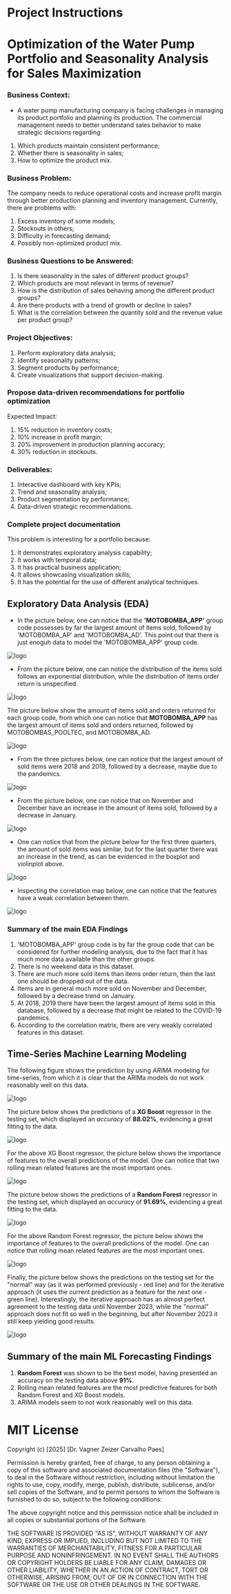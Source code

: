 # Project Instructions


# Optimization of the Water Pump Portfolio and Seasonality Analysis for Sales Maximization

### Business Context:
- A water pump manufacturing company is facing challenges in managing its product portfolio and planning its production. The commercial management needs to better understand sales behavior to make strategic decisions regarding:

1. Which products maintain consistent performance;
2. Whether there is seasonality in sales;
3. How to optimize the product mix.

### Business Problem:
The company needs to reduce operational costs and increase profit margin through better production planning and inventory management. Currently, there are problems with:

1. Excess inventory of some models;
2. Stockouts in others;
3. Difficulty in forecasting demand;
4. Possibly non-optimized product mix.

### Business Questions to be Answered:

1. Is there seasonality in the sales of different product groups?
2. Which products are most relevant in terms of revenue?
3. How is the distribution of sales behaving among the different product groups?
4. Are there products with a trend of growth or decline in sales?
5. What is the correlation between the quantity sold and the revenue value per product group?


### Project Objectives:

1. Perform exploratory data analysis;
2. Identify seasonality patterns;
3. Segment products by performance;
4. Create visualizations that support decision-making.


### Propose data-driven recommendations for portfolio optimization
Expected Impact:

1. 15% reduction in inventory costs;
2. 10% increase in profit margin;
3. 20% improvement in production planning accuracy;
4. 30% reduction in stockouts.


### Deliverables:

1. Interactive dashboard with key KPIs;
2. Trend and seasonality analysis;
3. Product segmentation by performance;
4. Data-driven strategic recommendations.


### Complete project documentation
This problem is interesting for a portfolio because:

1. It demonstrates exploratory analysis capability;
2. It works with temporal data;
3. It has practical business application;
4. It allows showcasing visualization skills;
5. It has the potential for the use of different analytical techniques.


## Exploratory Data Analysis (EDA)
- In the picture below, one can notice that the **'MOTOBOMBA_APP'** group code possesses by far the largest amount of items sold, followed by 'MOTOBOMBA_AP' and 'MOTOBOMBA_AD'. This point out that there is just enoguh data to model the 'MOTOBOMBA_APP' group code.

![logo](images/1_group_counts.png)

- From the picture below, one can notice the distribution of the items sold follows an exponential distribution, while the distribution of items order return is unspecified.


![logo](images/2_sales_orderreturn.png)


The picture below show the amount of items sold and orders returned for each group code, from which one can notice that **MOTOBOMBA_APP** has the largest amount of items sold and orders returned, followed by MOTOBOMBAS_POOLTEC, and MOTOBOMBA_AD.


![logo](images/3_groupcode_sales_orderreturn.png)


- From the three pictures below, one can notice that the largest amount of sold items were 2018 and 2019, followed by a decrease, maybe due to the pandemics.



![logo](images/4_orderreturn_year.png)

- From the picture below, one can notice that on November and December have an increase in the amount of items sold, followed by a decrease in January.


![logo](images/5_orderreturn_month.png)


- One can notice that from the picture below for the first three quarters, the amount of sold items was similar, but for the last quarter there was an increase in the trend, as can be evidenced in the boxplot and violinplot above.

![logo](images/6_groupcode_sales_quarter.png)

- Inspecting the correlation map below, one can notice that the features have a weak correlation between them.


![logo](images/7_correlationmap.png)


### **Summary of the main EDA Findings**

1. 'MOTOBOMBA_APP' group code is by far the group code that can be considered for further modeling analysis, due to the fact that it has much more data available than the other groups.
2. There is no weekend data in this dataset.
3. There are much more sold items than items order return, then the last one should be dropped out of the data.
4. Items are in general much more sold on November and December, followed by a decrease trend on January.
5. At 2018, 2019 there have been the largest amount of items sold in this database, followed by a decrease that might be related to the COVID-19 pandemics.
6. According to the correlation matrix, there are very weakly correlated features in this dataset.

## Time-Series Machine Learning Modeling

The following figure shows the prediction by using *ARIMA* modeling for time-series, from which it is clear that the ARIMa models do not work reasonably well on this data.

![logo](images/8_ARIMA_modeling.png)

The picture below shows the predictions of a **XG Boost** regressor in the testing set, which displayed an *accuracy* of **88.02%**, evidencing a great fitting to the data.

![logo](images/9_xgboost_test.png)

For the above XG Boost regressor, the picture below shows the importance of features to the overall predictions of the model. One can notice that two rolling mean related features are the most important ones.

![logo](images/10_xgboost_importance.png)

The picture below shows the predictions of a **Random Forest** regressor in the testing set, which displayed an *accuracy* of **91.69%**, evidencing a great fitting to the data.

![logo](images/11_rf_test.png)

For the above Random Forest regressor, the picture below shows the importance of features to the overall predictions of the model. One can notice that rolling mean related features are the most important ones.

![logo](images/12_rf_importance.png)

Finally, the picture below shows the predictions on the testing set for the "normal" way (as it was performed previously - red line) and for the iterative approach (it uses the current prediction as a feature for the next one - green line). Interestingly, the iterative approach has an almost perfect agreement to the testing data until November 2023, while the "normal" approach does not fit so well in the beginning, but after November 2023 it still keep yielding good results.


![logo](images/13_iterativeprocess.png)

## Summary of the main ML Forecasting Findings

1. **Random Forest** was shown to be the best model, having presented an accuracy on the testing data above **91%**.
2. Rolling mean related features are the most predictive features for both Random Forest and XG Boost models.
3. ARIMA models seem to not work reasonably well on this data.


# MIT License

Copyright (c) [2025] [Dr. Vagner Zeizer Carvalho Paes]

Permission is hereby granted, free of charge, to any person obtaining a copy of this software and associated documentation files (the "Software"), to deal in the Software without restriction, including without limitation the rights to use, copy, modify, merge, publish, distribute, sublicense, and/or sell copies of the Software, and to permit persons to whom the Software is furnished to do so, subject to the following conditions:

The above copyright notice and this permission notice shall be included in all copies or substantial portions of the Software.

THE SOFTWARE IS PROVIDED "AS IS", WITHOUT WARRANTY OF ANY KIND, EXPRESS OR IMPLIED, INCLUDING BUT NOT LIMITED TO THE WARRANTIES OF MERCHANTABILITY, FITNESS FOR A PARTICULAR PURPOSE AND NONINFRINGEMENT. IN NO EVENT SHALL THE AUTHORS OR COPYRIGHT HOLDERS BE LIABLE FOR ANY CLAIM, DAMAGES OR OTHER LIABILITY, WHETHER IN AN ACTION OF CONTRACT, TORT OR OTHERWISE, ARISING FROM, OUT OF OR IN CONNECTION WITH THE SOFTWARE OR THE USE OR OTHER DEALINGS IN THE SOFTWARE.